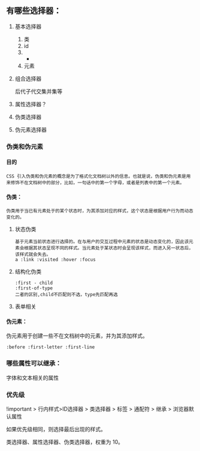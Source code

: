 ## 有哪些选择器：

1. 基本选择器

   1. 类
   2. id
   3. *
   4. 元素

2. 组合选择器

   后代子代交集并集等

3. 属性选择器？

4. 伪类选择器

5. 伪元素选择器



### 伪类和伪元素

#### 目的

```
CSS 引入伪类和伪元素的概念是为了格式化文档树以外的信息。也就是说，伪类和伪元素是用来修饰不在文档树中的部分，比如，一句话中的第一个字母，或者是列表中的第一个元素。
```

#### 伪类：

```
伪类用于当已有元素处于的某个状态时，为其添加对应的样式，这个状态是根据用户行为而动态变化的。
```

1. 状态伪类

   ```
   基于元素当前状态进行选择的。在与用户的交互过程中元素的状态是动态变化的，因此该元素会根据其状态呈现不同的样式。当元素处于某状态时会呈现该样式，而进入另一状态后，该样式就会失去。
   a :link :visited :hover :focus
   ```

2. 结构化伪类

   ```
   :first - child
   :first-of-type
   二者的区别,child不匹配则不选，type先匹配再选
   ```

3. 表单相关

   

#### 伪元素：

伪元素用于创建一些不在文档树中的元素，并为其添加样式。

```
:before :first-letter :first-line
```



### 哪些属性可以继承：

字体和文本相关的属性



### 优先级

!important > 行内样式>ID选择器 > 类选择器 > 标签 > 通配符 > 继承 > 浏览器默认属性

如果优先级相同，则选择最后出现的样式。

类选择器、属性选择器、伪类选择器，权重为 10。



